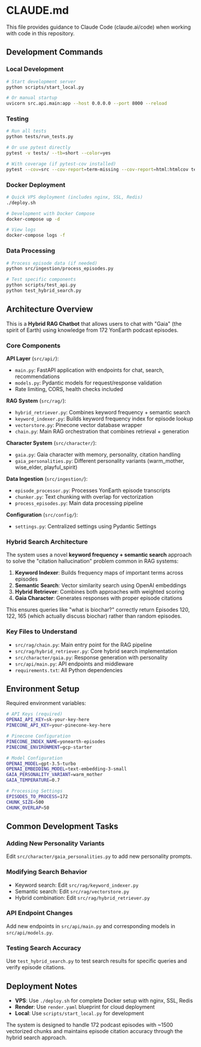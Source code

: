 # CLAUDE.md

This file provides guidance to Claude Code (claude.ai/code) when working with code in this repository.

## Development Commands

### Local Development
```bash
# Start development server
python scripts/start_local.py

# Or manual startup
uvicorn src.api.main:app --host 0.0.0.0 --port 8000 --reload
```

### Testing
```bash
# Run all tests
python tests/run_tests.py

# Or use pytest directly
pytest -v tests/ --tb=short --color=yes

# With coverage (if pytest-cov installed)
pytest --cov=src --cov-report=term-missing --cov-report=html:htmlcov tests/
```

### Docker Deployment
```bash
# Quick VPS deployment (includes nginx, SSL, Redis)
./deploy.sh

# Development with Docker Compose
docker-compose up -d

# View logs
docker-compose logs -f
```

### Data Processing
```bash
# Process episode data (if needed)
python src/ingestion/process_episodes.py

# Test specific components
python scripts/test_api.py
python test_hybrid_search.py
```

## Architecture Overview

This is a **Hybrid RAG Chatbot** that allows users to chat with "Gaia" (the spirit of Earth) using knowledge from 172 YonEarth podcast episodes.

### Core Components

**API Layer** (`src/api/`):
- `main.py`: FastAPI application with endpoints for chat, search, recommendations
- `models.py`: Pydantic models for request/response validation
- Rate limiting, CORS, health checks included

**RAG System** (`src/rag/`):
- `hybrid_retriever.py`: Combines keyword frequency + semantic search
- `keyword_indexer.py`: Builds keyword frequency index for episode lookup
- `vectorstore.py`: Pinecone vector database wrapper
- `chain.py`: Main RAG orchestration that combines retrieval + generation

**Character System** (`src/character/`):
- `gaia.py`: Gaia character with memory, personality, citation handling
- `gaia_personalities.py`: Different personality variants (warm_mother, wise_elder, playful_spirit)

**Data Ingestion** (`src/ingestion/`):
- `episode_processor.py`: Processes YonEarth episode transcripts
- `chunker.py`: Text chunking with overlap for vectorization
- `process_episodes.py`: Main data processing pipeline

**Configuration** (`src/config/`):
- `settings.py`: Centralized settings using Pydantic Settings

### Hybrid Search Architecture

The system uses a novel **keyword frequency + semantic search** approach to solve the "citation hallucination" problem common in RAG systems:

1. **Keyword Indexer**: Builds frequency maps of important terms across episodes
2. **Semantic Search**: Vector similarity search using OpenAI embeddings  
3. **Hybrid Retriever**: Combines both approaches with weighted scoring
4. **Gaia Character**: Generates responses with proper episode citations

This ensures queries like "what is biochar?" correctly return Episodes 120, 122, 165 (which actually discuss biochar) rather than random episodes.

### Key Files to Understand

- `src/rag/chain.py`: Main entry point for the RAG pipeline
- `src/rag/hybrid_retriever.py`: Core hybrid search implementation
- `src/character/gaia.py`: Response generation with personality
- `src/api/main.py`: API endpoints and middleware
- `requirements.txt`: All Python dependencies

## Environment Setup

Required environment variables:
```bash
# API Keys (required)
OPENAI_API_KEY=sk-your-key-here
PINECONE_API_KEY=your-pinecone-key-here

# Pinecone Configuration
PINECONE_INDEX_NAME=yonearth-episodes
PINECONE_ENVIRONMENT=gcp-starter

# Model Configuration
OPENAI_MODEL=gpt-3.5-turbo
OPENAI_EMBEDDING_MODEL=text-embedding-3-small
GAIA_PERSONALITY_VARIANT=warm_mother
GAIA_TEMPERATURE=0.7

# Processing Settings
EPISODES_TO_PROCESS=172
CHUNK_SIZE=500
CHUNK_OVERLAP=50
```

## Common Development Tasks

### Adding New Personality Variants
Edit `src/character/gaia_personalities.py` to add new personality prompts.

### Modifying Search Behavior
- Keyword search: Edit `src/rag/keyword_indexer.py`
- Semantic search: Edit `src/rag/vectorstore.py` 
- Hybrid combination: Edit `src/rag/hybrid_retriever.py`

### API Endpoint Changes
Add new endpoints in `src/api/main.py` and corresponding models in `src/api/models.py`.

### Testing Search Accuracy
Use `test_hybrid_search.py` to test search results for specific queries and verify episode citations.

## Deployment Notes

- **VPS**: Use `./deploy.sh` for complete Docker setup with nginx, SSL, Redis
- **Render**: Use `render.yaml` blueprint for cloud deployment
- **Local**: Use `scripts/start_local.py` for development

The system is designed to handle 172 podcast episodes with ~1500 vectorized chunks and maintains episode citation accuracy through the hybrid search approach.